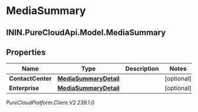 # MediaSummary

## ININ.PureCloudApi.Model.MediaSummary

## Properties

|Name | Type | Description | Notes|
|------------ | ------------- | ------------- | -------------|
| **ContactCenter** | [**MediaSummaryDetail**](MediaSummaryDetail) |  | [optional] |
| **Enterprise** | [**MediaSummaryDetail**](MediaSummaryDetail) |  | [optional] |



_PureCloudPlatform.Client.V2 239.1.0_
